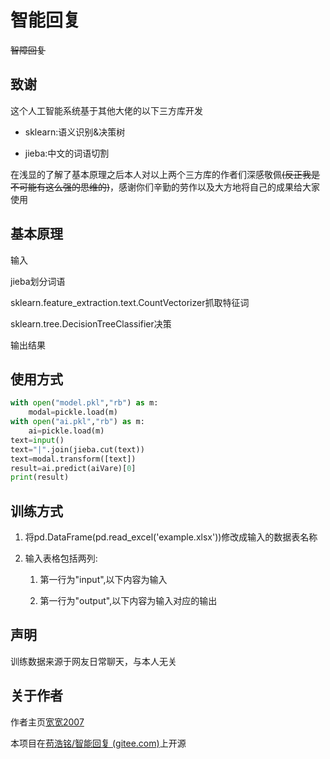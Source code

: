 # 智能回复

~~智障回复~~

## 致谢

这个人工智能系统基于其他大佬的以下三方库开发

+ sklearn:语义识别&决策树

+ jieba:中文的词语切割

在浅显的了解了基本原理之后本人对以上两个三方库的作者们深感敬佩~~(反正我是不可能有这么强的思维的)~~，感谢你们辛勤的劳作以及大方地将自己的成果给大家使用

## 基本原理

输入

jieba划分词语

sklearn.feature_extraction.text.CountVectorizer抓取特征词

sklearn.tree.DecisionTreeClassifier决策

输出结果

## 使用方式

```py
with open("model.pkl","rb") as m:
    modal=pickle.load(m)
with open("ai.pkl","rb") as m:
    ai=pickle.load(m)
text=input()
text="|".join(jieba.cut(text))
text=modal.transform([text])
result=ai.predict(aiVare)[0]
print(result)
```

## 训练方式

1. 将pd.DataFrame(pd.read_excel('example.xlsx'))修改成输入的数据表名称

2. 输入表格包括两列:
   
      1. 第一行为"input",以下内容为输入
   
      2. 第一行为"output",以下内容为输入对应的输出

## 声明

训练数据来源于网友日常聊天，与本人无关

## 关于作者

作者主页[宽宽2007](kuankuan2007.gitee.io "作者主页")

本项目在[苟浩铭/智能回复 (gitee.com)](https://gitee.com/kuankuan2007/smart-reply)上开源
